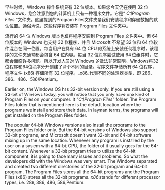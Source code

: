 早些时候，Windows 操作系统只有 32 位版本。如果您今天仍在使用 32 位 Windows，您会注意到您的计算机上只有一种程序文件。它是“ _C:\Program Files_ ”文件夹。这里提到的Program Files文件夹是我们安装程序和存储数据的默认位置。通俗地说，这些程序将安装在 Program Files 文件夹中。

流行的 64 位 Windows 版本也仅将程序安装到 Program Files 文件夹中。但 64 位版本的 Windows 也支持 32 位程序，并且 Microsoft 不希望 32 位和 64 位软件混合在同一位置。每当用户在具有 64 位 CPU 的系统上安装任何程序时，该程序的文件夹通常都会包含 64 位内容。每当 32 位程序尝试使用 64 位组件时，它都会面临许多问题。所以开发人员对 Windows 的做法非常聪明。Windows将32位程序和64位程序分开创建了两个不同的目录。程序文件存储所有 64 位程序，程序文件 (x86) 存储所有 32 位程序。_x86_代表不同的处理器类型，即 286、386、486、586/Pentium。


Earlier on, the Windows OS has 32-bit version only. If you are still using a 32-bit of Windows today, you will notice that you only have one kind of Program Files on your computer. It “_C:\Program Files_” folder. The Program Files folder that is mentioned here is the default location where the programs we install and store their data. In layman terms, the programs will get installed on the Program Files folder.

The popular 64-bit Windows versions also install the programs to the Program Files folder only. But the 64-bit versions of Windows also support 32-bit programs, and Microsoft doesn’t want 32-bit and 64-bit software mixing up in the same location. Whenever any program is installed by the user on a system with a 64-bit CPU, the folder of it usually goes for the 64-bit content. Whenever a 32-bit program tries to utilize the 64-bit component, it is going to face many issues and problems. So what the developers did with the Windows was very smart. The Windows separated and created two different directories of the 32-bit program and 64-bit program. The Program Files stores all the 64-bit programs and the Program Files (x86) stores all the 32-bit programs. _x86_ stands for different processor types, i.e. 286, 386, 486, 586/Pentium.
